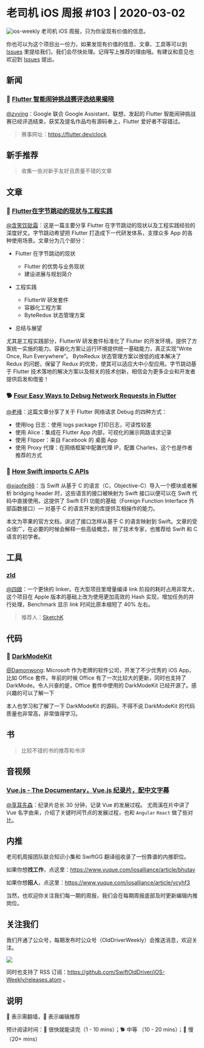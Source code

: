 # 老司机 iOS 周报 #103 | 2020-03-02

![ios-weekly](https://github.com/SwiftOldDriver/iOS-Weekly/blob/master/assets/ios-weekly.png?raw=true)
老司机 iOS 周报，只为你呈现有价值的信息。

你也可以为这个项目出一份力，如果发现有价值的信息、文章、工具等可以到 [Issues](https://github.com/SwiftOldDriver/iOS-Weekly/issues) 里提给我们，我们会尽快处理。记得写上推荐的理由哦。有建议和意见也欢迎到 [Issues](https://github.com/SwiftOldDriver/iOS-Weekly/issues) 提出。

## 新闻

### 🐎 [Flutter 智能闹钟挑战赛评选结果揭晓](https://medium.com/flutter/its-time-the-flutter-clock-contest-results-dcebe2eb3957)
[@zvving](https://github.com/zvving)：Google 联合 Google Assistant、联想，发起的 Flutter 智能闹钟挑战赛已经评选结束，获奖及提名作品均有源码奉上，Flutter 爱好者不容错过。

> 赛事网址：https://flutter.dev/clock 

## 新手推荐

> 收集一些对新手友好且质量不错的文章

## 文章

### 🐢 [Flutter在字节跳动的现状与工程实践](https://mp.weixin.qq.com/s?__biz=MzUxMzcxMzE5Ng==&mid=2247493836&idx=1&sn=979792491d0abe803c0f00ed412fb0de&chksm=f9525d8fce25d499f5c9815529f7fc25d5e130986a44e430352e375b77d5fe727a8d88f783e1&mpshare=1&scene=1&srcid=&sharer_sharetime=1582811190556&sharer_shareid=b37c346ca5a345410d47741175cc1271&rd2werd=1#wechat_redirect)

[@含笑饮砒霜](https://weibo.com/chinafishnews/)：这是一篇主要分享 Flutter 在字节跳动的现状以及工程实践经验的深度好文。字节跳动希望把 Flutter 打造成下一代研发体系，支撑众多 App 的各种使用场景。文章分为几个部分：

- Flutter 在字节跳动的现状
  - Flutter 的优势与业务现状
  - 建设进展与规划简介
  
- 工程实践
  - FlutterW 研发套件
  - 容器化工程方案
  - ByteRedux 状态管理方案
  
- 总结与展望     

尤其是工程实践部分，FlutterW 研发套件标准化了 Flutter 的开发环境，提供了方案统⼀实施的能⼒。容器化方案让运行环境提供统⼀基础能力，真正实现“Write Once, Run Everywhere”。 ByteRedux 状态管理方案以很低的成本解决了 Redux 的问题，保留了 Redux 的优势，使其可以适应大中小型应用。字节跳动基于 Flutter 技术落地的解决方案以及相关的技术创新，相信会为更多企业和开发者提供启发和借鉴！

### 🐕 [Four Easy Ways to Debug Network Requests in Flutter](https://medium.com/flutter-community/three-easy-ways-to-debug-network-requests-in-flutter-53043e898929)

[@老峰](https://github.com/GesanTung)：这篇文章分享了关于 Flutter 网络请求 Debug 的四种方式：

  - 使用log 日志：使用 logs package 打印日志，可读性较差
  - 使用 Alice：集成在 Flutter App 内部，可视化的展示网路请求记录
  - 使用 Flipper：来自 Facebook 的 桌面 App
  - 使用 Proxy 代理：在网络框架中配置代理 IP，配置 Charles，这个也是作者推荐的方式

### 🐢 [How Swift imports C APIs](https://github.com/apple/swift/blob/master/docs/HowSwiftImportsCAPIs.md)

[@xiaofei86](https://weibo.com/xuyafei86)：当 Swift 从基于 C 的语言（C，Objective-C）导入一个模块或者解析 bridging header 时，这些语言的接口被映射为 Swift 接口以便可以在 Swift 代码中直接使用。这提供了 Swift EFI 功能的基础（Foreign Function Interface 外部函数接口）— 对基于 C 的语言开发的库提供互相操作的能力。

本文为苹果的官方文档，讲述了接口怎样从基于 C 的语言映射到 Swift。文章的受众很广，在必要的时候会解释一些高级概念，除了技术专家，也推荐给 Swift 和 C 语言的初学者。

## 工具

### [zld](https://github.com/michaeleisel/zld)

[@四娘](https://kemchej.github.io/)：一个更快的 linker。在大型项目里增量编译 link 阶段的耗时占用非常大，这个项目在 Apple 版本的基础上改为使用更加高效的 Hash 实现，增加任务的并行处理，Benchmark 显示 link 时间比原本缩短了 40% 左右。

> 推荐人：[SketchK](https://github.com/SketchK)

## 代码

### 🌟 [DarkModeKit](https://github.com/microsoft/DarkModeKit)

[@Damonwong](https://github.com/Damonvvong): Microsoft 作为老牌的软件公司，开发了不少优秀的 iOS App，比如 Office 套件。年前的时候 Office 有了一次比较大的更新，同时也支持了 DarkMode。令人兴奋的是，Office 套件中使用的 DarkModeKit 已经开源了。感兴趣的可以了解一下

本人也学习和了解了一下 DarkModeKit 的源码，不得不说 DarkModeKit 的代码质量也非常高，非常值得学习。

## 书

> 比较不错的书的推荐和书评

## 音视频

### [Vue.js - The Documentary，Vue.js 纪录片，配中文字幕](https://www.bilibili.com/video/av92525472/)

[@享耳先森](https://github.com/iblacksun)：纪录片总长 30 分钟，记录 Vue 的发展过程。
尤雨溪在片中讲了 Vue 名字由来，介绍了关键时间节点的发展过程，也和 `Angular` `React` 做了些对比。

## 内推

老司机周报团队联合知识小集和 SwiftGG 翻译组收录了一份靠谱的内推职位。

如果你想**找工作**，点这里：https://www.yuque.com/iosalliance/article/bhutav

如果你想**招人**，点这里：https://www.yuque.com/iosalliance/article/ycyhf3

当然，也欢迎你关注我们每一期的周报，我们会在每期周报底部及时更新编辑内推岗位。

## 关注我们

我们开通了公众号，每期发布时公众号（OldDriverWeekly）会推送消息，欢迎关注。

![](https://github.com/SwiftOldDriver/iOS-Weekly/blob/master/assets/qrcode_for_wechat.jpg?raw=true)

同时也支持了 RSS 订阅：https://github.com/SwiftOldDriver/iOS-Weekly/releases.atom 。

## 说明

🚧 表示需翻墙，🌟 表示编辑推荐

预计阅读时间：🐎 很快就能读完（1 - 10 mins）；🐕 中等 （10 - 20 mins）；🐢 慢（20+ mins）


